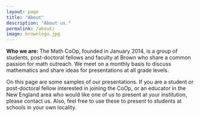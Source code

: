 ```yaml
---
layout: page
title: "About"
description: "About us."
permalink: /about/
image: brownlogo.jpg
---
```



**Who we are:** The Math CoOp, founded in January 2014, is a group of students, post-doctoral fellows and faculty at Brown who share a common passion for math outreach. We meet on a monthly basis to discuss mathematics and share ideas for presentations at all grade levels.

On this page are some samples of our presentations.  If you are a student or post-doctoral fellow interested in joining the CoOp, or an educator in the New England area who would like one of us to present at your institution, please contact us.  Also, feel free to use these to present to students at schools in your own locality.